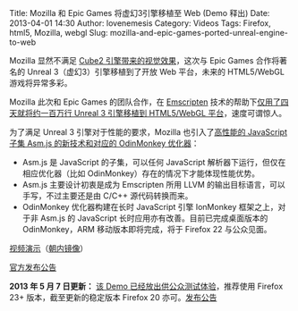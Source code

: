 Title: Mozilla 和 Epic Games 将虚幻3引擎移植至 Web (Demo 释出)
Date: 2013-04-01 14:30
Author: lovenemesis
Category: Videos
Tags: Firefox, html5, Mozilla, webgl
Slug: mozilla-and-epic-games-ported-unreal-engine-to-web

Mozilla 显然不满足 [Cube2
引擎带来的视觉效果](http://linuxtoy.org/archives/mozilla-bananabread.html)，这次与
Epic Games 合作将著名的 Unreal 3（虚幻3）引擎移植到了开放 Web
平台，未来的 HTML5/WebGL 游戏将异常多彩。

Mozilla 此次和 Epic Games 的团队合作，在
[Emscripten](http://linuxtoy.org/archives/emscripten.html)
技术的帮助下[仅用了四天就将约一百万行 Unreal 3 引擎移植到 HTML5/WebGL
平台](http://www.h-online.com/open/news/item/Unreal-gaming-from-within-the-browser-1832677.html)，速度可谓惊人。

为了满足 Unreal 3 引擎对于性能的要求，Mozilla 也引入了[高性能的
JavaScript 子集 Asm.js 的新技术和对应的 OdinMonkey
优化器](http://www.h-online.com/open/news/item/OdinMonkey-and-Asm-js-arrive-in-Firefox-Nightly-1828202.html)：

-   Asm.js 是 JavaScript 的子集，可以任何 JavaScript
    解析器下运行，但仅在相应优化器（比如
    OdinMonkey）存在的情况下才能体现性能优势。
-   Asm.js 主要设计初衷是成为 Emscripten 所用 LLVM
    的输出目标语言，可以手写，不过主要还是由 C/C++ 源代码转换而来。
-   OdinMonkey 优化器构建在长时 JavaScript 引擎 IonMonkey
    框架之上，对于非 Asm.js 的 JavaScript
    长时应用亦有改善。目前已完成桌面版本的 OdinMonkey，ARM
    移动版本即将完成，将于 Firefox 22 与公众见面。

[视频演示](http://www.youtube.com/watch?v=XsyogXtyU9o&feature=player_embedded)（[朝内镜像](http://v.youku.com/v_show/id_XNTMzNzYyNjY0.html)）

[官方发布公告](https://blog.mozilla.org/blog/2013/03/27/mozilla-is-unlocking-the-power-of-the-web-as-a-platform-for-gaming/)

**2013 年 5 月 7 日更新：** [该 Demo
已经放出供公众测试体验](http://www.unrealengine.com/html5/)，推荐使用
Firefox 23+ 版本，截至更新的稳定版本 Firefox 20
亦可。[发布公告](http://www.unrealengine.com/en/news/epic_games_releases_epic_citadel_on_the_web/)
